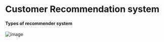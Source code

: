 # Customer Recommendation system

#### Types of recommender system
![image](https://user-images.githubusercontent.com/25320547/109703439-792e7a80-7b63-11eb-9300-508e6b47d7ad.png)




